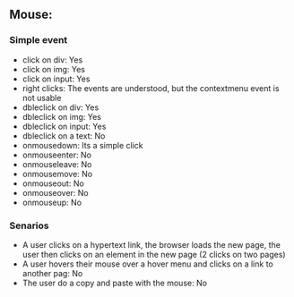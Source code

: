 ## Mouse:

### Simple event
* click on div: Yes
* click on img: Yes
* click on input: Yes
* right clicks: The events are understood, but the contextmenu event is not usable
* dbleclick on div: Yes
* dbleclick on img: Yes
* dbleclick on input: Yes
* dbleclick on a text: No
* onmousedown: Its a simple click
* onmouseenter: No
* onmouseleave: No
* onmousemove: No
* onmouseout: No
* onmouseover: No
* onmouseup: No

### Senarios
* A user clicks on a hypertext link, the browser loads the new page, the user then clicks on an element in the new page (2 clicks on two pages)
* A user hovers their mouse over a hover menu and clicks on a link to another pag: No
* The user do a copy and paste with the mouse: No 

